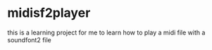 # midisf2player
this is a learning project for me to learn how to play a midi file with a soundfont2 file
